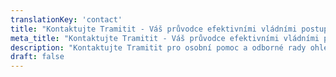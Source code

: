 ```yaml
---
translationKey: 'contact'
title: "Kontaktujte Tramitit - Váš průvodce efektivními vládními postupy"
meta_title: "Kontaktujte Tramitit - Váš průvodce efektivními vládními postupy"
description: "Kontaktujte Tramitit pro osobní pomoc a odborné rady ohledně navigace a urychlení vládních postupů."
draft: false
---
```

